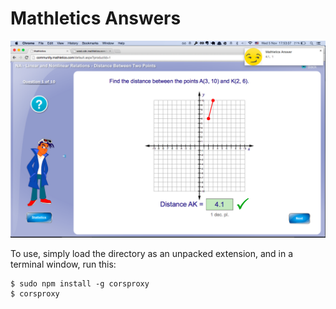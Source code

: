 # Mathletics Answers

![](screen.png)

To use, simply load the directory as an unpacked extension, and in a terminal window, run this:

```
$ sudo npm install -g corsproxy
$ corsproxy
```